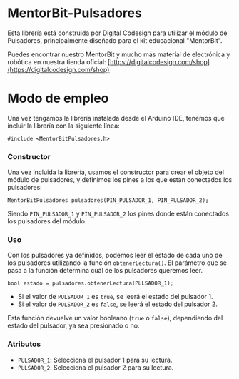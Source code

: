 # MentorBit-Pulsadores
Esta librería está construida por Digital Codesign para utilizar el módulo de Pulsadores, principalmente diseñado para el kit educacional "MentorBit".

Puedes encontrar nuestro MentorBit y mucho más material de electrónica y robótica en nuestra tienda oficial:  [https://digitalcodesign.com/shop](https://digitalcodesign.com/shop)

# Modo de empleo

Una vez tengamos la librería instalada desde el Arduino IDE, tenemos que incluir la librería con la siguiente línea:

```
#include <MentorBitPulsadores.h>
```

### Constructor

Una vez incluida la librería, usamos el constructor para crear el objeto del módulo de pulsadores, y definimos los pines a los que están conectados los pulsadores:

```
MentorBitPulsadores pulsadores(PIN_PULSADOR_1, PIN_PULSADOR_2);
```

Siendo `PIN_PULSADOR_1` y `PIN_PULSADOR_2` los pines donde están conectados los pulsadores del módulo.

### Uso

Con los pulsadores ya definidos, podemos leer el estado de cada uno de los pulsadores utilizando la función `obtenerLectura()`. El parámetro que se pasa a la función determina cuál de los pulsadores queremos leer.

```
bool estado = pulsadores.obtenerLectura(PULSADOR_1);
```

- Si el valor de `PULSADOR_1` es `true`, se leerá el estado del pulsador 1.
- Si el valor de `PULSADOR_2` es `false`, se leerá el estado del pulsador 2.

Esta función devuelve un valor booleano (`true` o `false`), dependiendo del estado del pulsador, ya sea presionado o no.

### Atributos

- `PULSADOR_1`: Selecciona el pulsador 1 para su lectura.
- `PULSADOR_2`: Selecciona el pulsador 2 para su lectura.

